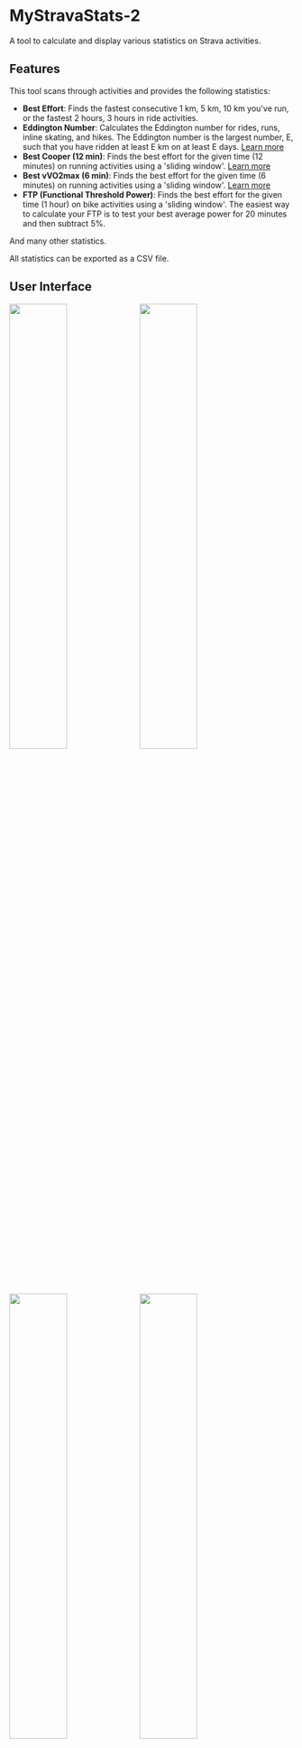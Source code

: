 # MyStravaStats-2

A tool to calculate and display various statistics on Strava activities.

## Features

This tool scans through activities and provides the following statistics:

* **Best Effort**: Finds the fastest consecutive 1 km, 5 km, 10 km you've run, or the fastest 2 hours, 3 hours in ride activities.
* **Eddington Number**: Calculates the Eddington number for rides, runs, inline skating, and hikes. The Eddington number is the largest number, E, such that you have ridden at least E km on at least E days. [Learn more](https://en.wikipedia.org/wiki/Arthur_Eddington#Eddington_number_for_cycling)
* **Best Cooper (12 min)**: Finds the best effort for the given time (12 minutes) on running activities using a 'sliding window'. [Learn more](https://fr.wikipedia.org/wiki/Test_de_Cooper)
* **Best vVO2max (6 min)**: Finds the best effort for the given time (6 minutes) on running activities using a 'sliding window'. [Learn more](https://en.wikipedia.org/wiki/VVO2max)
* **FTP (Functional Threshold Power)**: Finds the best effort for the given time (1 hour) on bike activities using a 'sliding window'. The easiest way to calculate your FTP is to test your best average power for 20 minutes and then subtract 5%.

And many other statistics.

All statistics can be exported as a CSV file.

## User Interface

<img src="https://github.com/nbulteau/mystravastats-2/blob/main/docs/screen_shoot-1.png?raw=true" width="45%" /> 
<img src="https://github.com/nbulteau/mystravastats-2/blob/main/docs/screen_shoot-2.png?raw=true" width="45%" />
<img src="https://github.com/nbulteau/mystravastats-2/blob/main/docs/screen_shoot-3.png?raw=true" width="45%" /> 
<img src="https://github.com/nbulteau/mystravastats-2/blob/main/docs/screen_shoot-4.png?raw=true" width="45%" />
<img src="https://github.com/nbulteau/mystravastats-2/blob/main/docs/screen_shoot-5.png?raw=true" width="45%" />

Icons made by [Freepik](https://www.freepik.com) from [Flaticon](https://www.flaticon.com).

## Table of Contents

1. [Strava Access](#strava-access)
2. [Get Activities from Strava](#get-activities-from-strava)
3. [Setting Up Environment Variables](#setting-up-environment-variables)
4. [Build Command](#build-command)
5. [Run Command](#run-command)
6. [Provided Statistics](#provided-statistics)
    1. [Global Statistics](#global-statistics)
    2. [Rides (Commute)](#rides-commute)
    3. [Rides (Sport)](#rides-sport)
    4. [Runs](#runs)
    5. [InlineSkate](#inlineskate)
    6. [Hikes](#hikes)

### Strava Access

All calls to the Strava API require an `access_token` defining the athlete and application making the call. Any registered Strava user can obtain an `access_token` by first creating an application at [Strava API Settings](https://www.strava.com/settings/api).

The Strava API application settings page provides *mandatory parameters* for MyStravaStats:

* `clientId`: Your application’s ID.
* `clientSecret`: Your client secret.

Create a directory `strava-cache` with a `.strava` file in it. Put your `clientId` and `clientSecret` in the file.

```shell
mkdir strava-cache
cd strava-cache
echo "clientId=[YOUR_CLIENT_ID]" > .strava
echo "clientSecret=[YOUR_CLIENT_SECRET]" >> .strava
export STRAVA_CACHE_PATH=$(pwd)
```

### Get activities from Strava

Activities are download in a local directory (strava-cache), in that way only new and missing ones are downloaded from Strava.
The first time you use My Strava Stats it will attempt to collect activities from 2010 to now.
Due to rate limitations (100 requests every 15 minutes, with up to 1,000 requests per day) it may be necessary to do it
in several attempts. (<https://developers.strava.com/docs/rate-limits/>)

Note : If you do not provide your Client Secret MyStravaStats will use locally downloaded activities.

A browser will open a browser on the Strava consent screen.
If browser does not open, copy/past URL from your terminal in a browser to allow mystravastats to access your Strava
data.
This URL will look like :

```link
https://www.strava.com/api/v3/oauth/authorize?client_id=[YOUR_CLIENT_ID]&response_type=code&redirect_uri=http://localhost/exchange_token&approval_prompt=force&scope=read_all,profile:read_all,activity:read_all
```

Login to Strava then click 'Authorize' and tick the required permissions if needed.

## build command

You need to have docker on your computer : it prevent you to install all the developpment environement stuffs.

Launch the proper script :

### MacOS

```shell
./build-macos.zsh
```

### Ubuntu

```shell
./build-ubuntu.sh
```

🔄 Change owner of mystravastats to current user: 'sudo chown $(whoami):$(whoami) mystravastats'"

```shell
sudo chown $(whoami):$(whoami) mystravastats
````

### Windows

```shell
./build-windows.ps1
```

## Setting Up Environment Variables

Before running the run command, you need to set the `STRAVA_CACHE_PATH` environment variable. You can do this by creating a `.env` file in the root directory of your project with the following content:

```shell
STRAVA_CACHE_PATH=[path to the strava-cache directory]
```

You can use .env file

```shell
echo STRAVA_CACHE_PATH=[path to the strava-cache directory] > .env
docker compose build
```

## run command

Launch the proper script :

### MacOS or Ubuntu

```shell
./mystravastats
```

### Windows

```shell
mystravastats.exe
```

Open link in a browser : <http://localhost:8080/>

## Provided Statistics

### Global Statistics

| Global Statistics  ||
|--------------------|---|
| Nb activities      | Total of all activities.|
| Nb actives days    | Number of active days for all activities.|
| Max streak         | Max streak of activities for consecutive days.|
| Most active month. | The most active month of the year.|

### Rides (commute)

| Rides (commute)   ||
|-------------------|---|
| Nb activities     | Total of all commute rides.|
| Nb actives days   | Number of active days for all commute rides.|
| Max streak        | Max streak of commute rides for consecutive days.|
| Total distance    | Total elevation accumulated on all commute rides.|
| Total elevation   | Total elevation accumulated on all commute rides.|
| Max distance      | Max distance calculated by Strava for commute rides.|
| Max elevation     | Max elevation calculated by Strava for commute rides.|
| Max moving time   | Max moving time for commute rides. Moving time, is a measure of how long you were active. Strava attempt to calculate this based on the GPS locations, distance, and speed of your activity.|
| Most active month | The most active month of the year for commute rides.|
| Eddington number  | The Eddington number in the context of cycling is defined as the maximum number E such that the cyclist has cycled E km on E days.|

### Rides (sport)

| Rides (sport)           ||
|-------------------------| --- |
| Nb activities           | Total of all bike rides.|
| Nb actives days         | Number of active days for all bike rides.|
| Max streak              | Max streak of bike rides for a consecutive days. |
| Total distance          | Total elevation accumulated on all bike rides. |
| Total elevation         | Total elevation accumulated on all bike rides. |
| Max distance            | Max distance calculated by Strava for bike rides.|
| Max elevation           | Max elevation calculated by Strava for bike rides.|
| Max moving time         | Max moving time for bike rides. Moving time, is a measure of how long you were active. Strava attempt to calculate this based on the GPS locations, distance, and speed of your activity.|
| Most active month       | The most active month of the year for bike rides. |
| Eddington number        | The Eddington number in the context of cycling is defined as the maximum number E such that the cyclist has cycled E km on E days.|
| Max speed               | Max speed calculated by Strava for bike rides.|
| Max moving time         | Max moving time calculated by Strava for bike rides|
| Best 250 m              | Sliding window best effort for a given distance.|
| Best 500 m              | Sliding window best effort for a given distance.|
| Best 1000 m             | Sliding window best effort for a given distance.|
| Best 5 km               | Sliding window best effort for a given distance.|
| Best 10 km              | Sliding window best effort for a given distance.|
| Best 20 km              | Sliding window best effort for a given distance.|  
| Best 50 km              | Sliding window best effort for a given distance.|  
| Best 100 km             | Sliding window best effort for a given distance.|  
| Best 30 min             | Sliding window best effort for a given time.|
| Best 1 h                | Sliding window best effort for a given time.|
| Best 2 h                | Sliding window best effort for a given time.|  
| Best 3 h                | Sliding window best effort for a given time.|
| Best 4 h                | Sliding window best effort for a given time.|  
| Best 5 h                | Sliding window best effort for a given time.|  
| Max gradient for 250 m  | Sliding window max gradient for a given distance.|
| Max gradient for 500 m  | Sliding window max gradient for a given distance.|
| Max gradient for 1000 m | Sliding window max gradient for a given distance.|
| Max gradient for 5 km   | Sliding window max gradient for a given distance.|
| Max gradient for 10 km  | Sliding window max gradient for a given distance.|
| Max gradient for 20 km  | Sliding window max gradient for a given distance.|

### Runs

| Runs ||
|---|--|
| Nb activities | Total of all bike rides.|
| Nb actives days | Number of active days for all running.|
| Max streak | Max streak of bike rides for a running days.|
| Total distance | Total elevation accumulated on all running.|
| Total elevation | Total elevation accumulated on all running.|
| Max distance | Max distance calculated by Strava for running.|
| Max elevation | Max elevation calculated by Strava for running.|
| Max moving time | Max moving time for running. Moving time, is a measure of how long you were active. Strava attempt to calculate this based on the GPS locations, distance, and speed of your activity.|
| Most active month | The most active month of the year for running.|
| Eddington number | The Eddington number in the context of running is defined as the maximum number E such that the runner has run E km on E days.|
| Best Cooper (12 min) | best effort for the given time (12 minutes) on running activities|
| Best vVO2max (6 min) | best effort for the given time (6 minutes) on running activities|
| Best 200 m | Sliding window best effort for a given distance.|
| Best 400 m | Sliding window best effort for a given distance.|
| Best 1000 m | Sliding window best effort for a given distance.|
| Best 5000 m | Sliding window best effort for a given distance.|
| Best 10000 m | Sliding window best effort for a given distance.|
| Best half Marathon | Sliding window best effort for a given distance.|
| Best Marathon | Sliding window best effort for a given distance.|
| Best 1 h | Sliding window best effort for a given time.|
| Best 2 h | Sliding window best effort for a given time.|
| Best 3 h | Sliding window best effort for a given time.|
| Best 4 h | Sliding window best effort for a given time.|
| Best 5 h | Sliding window best effort for a given time.|
| Best 6 h | Sliding window best effort for a given time.|

### InlineSkate

| InlineSkate        ||
|--------------------| --- |
| Nb activities      | Total of all InlineSkate rides.|
| Nb actives days    | Number of active days for all InlineSkate rides.|
| Max streak         | Max streak of InlineSkate rides for a consecutive days. |
| Total distance     | Total elevation accumulated on all InlineSkate rides. |
| Total elevation    | Total elevation accumulated on all InlineSkate rides. |
| Max distance       | Max distance calculated by Strava for InlineSkate rides.|
| Max elevation      | Max elevation calculated by Strava for InlineSkate rides.|
| Max moving time    | Max moving time for InlineSkate rides. Moving time, is a measure of how long you were active. Strava attempt to calculate this based on the GPS locations, distance, and speed of your activity.|
| Most active month  | The most active month of the year for InlineSkate rides. |
| Eddington number   | The Eddington number in the context of InlineSkate is defined as the maximum number E such that the cyclist has cycled E km on E days.|
| Max speed          | Max speed calculated by Strava for InlineSkate rides.|
| Max moving time    | Max moving time calculated by Strava for InlineSkate rides|
| Best 200 m         | Sliding window best effort for a given distance.|
| Best 400 m         | Sliding window best effort for a given distance.|
| Best 1000 m        | Sliding window best effort for a given distance.|
| Best 10000 m       | Sliding window best effort for a given distance.|
| Best half Marathon | Sliding window best effort for a given distance.|
| Best Marathon      | Sliding window best effort for a given distance.|
| Best 1 h           | Sliding window best effort for a given time.|
| Best 2 h           | Sliding window best effort for a given time.|  
| Best 3 h           | Sliding window best effort for a given time.|
| Best 4 h           | Sliding window best effort for a given time.|  

### Hikes

| Hikes ||
|---|--|
| Nb activities | Total of all hikes.|
| Nb actives days | Number of active days for all hikes.|
| Max streak | Max streak of hikes for consecutive days.|
| Total distance | Total elevation accumulated on all hikes.|
| Total elevation | Total elevation accumulated on all hikes.|
| Max distance | Max distance calculated by Strava for hikes.|
| Max elevation | Max elevation calculated by Strava for hikes.|
| Max moving time | Max moving time for hikes. Moving time, is a measure of how long you were active. Strava attempt to calculate this based on the GPS locations, distance, and speed of your activity.|
| Most active month | The most active month of the year for hikes.|
| Eddington number | The Eddington number in the context of cycling is defined as the maximum number E such that the cyclist has cycled E km on E days.|
| Max distance in a day | Max walked distance in a day for hikes.|
| Max elevation in a day | Max elevation in a day for hikes.|

